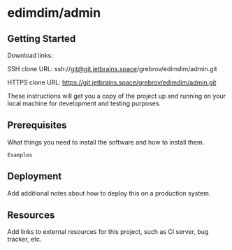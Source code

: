 # edimdim/admin



## Getting Started

Download links:

SSH clone URL: ssh://git@git.jetbrains.space/grebrov/edimdim/admin.git

HTTPS clone URL: https://git.jetbrains.space/grebrov/edimdim/admin.git



These instructions will get you a copy of the project up and running on your local machine for development and testing purposes.

## Prerequisites

What things you need to install the software and how to install them.

```
Examples
```

## Deployment

Add additional notes about how to deploy this on a production system.

## Resources

Add links to external resources for this project, such as CI server, bug tracker, etc.
